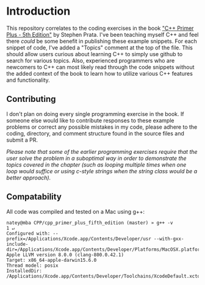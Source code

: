 # Introduction
This repository correlates to the coding exercises in the book ["C++ Primer Plus - 5th Edition"](http://a.co/e7rwDAx) by Stephen Prata. I've been teaching myself C++ and feel there _could_ be some benefit in publishing these example snippets. For each snippet of code, I've added a "Topics" comment at the top of the file. This should allow users curious about learning C++ to simply use github to search for various topics. Also, experienced programmers who are newcomers to C++ can most likely read through the code snippets without the added context of the book to learn how to utilize various C++ features and functionality. 

## Contributing
I don't plan on doing every single programming exercise in the book. If someone else would like to contribute responses to these example problems or correct any possible mistakes in my code, please adhere to the coding, directory, and comment structure found in the source files and submit a PR. 

_Please note that some of the earlier programming exercises require that the user solve the problem in a suboptimal way in order to demonstrate the topics covered in the chapter (such as looping multiple times when one loop would suffice or using c-style strings when the string class would be a better approach)._

## Compatability
All code was compiled and tested on a Mac using g++:
```
natey@mba CPP/cpp_primer_plus_fifth_edition (master) » g++ -v                                                                                                                                                                                                1 ↵
Configured with: --prefix=/Applications/Xcode.app/Contents/Developer/usr --with-gxx-include-dir=/Applications/Xcode.app/Contents/Developer/Platforms/MacOSX.platform/Developer/SDKs/MacOSX10.12.sdk/usr/include/c++/4.2.1
Apple LLVM version 8.0.0 (clang-800.0.42.1)
Target: x86_64-apple-darwin15.6.0
Thread model: posix
InstalledDir: /Applications/Xcode.app/Contents/Developer/Toolchains/XcodeDefault.xctoolchain/usr/bin
```
